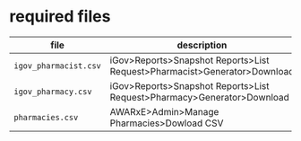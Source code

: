 # required files
file|description
-----|-----
`igov_pharmacist.csv`|iGov>Reports>Snapshot Reports>List Request>Pharmacist>Generator>Download
`igov_pharmacy.csv`|iGov>Reports>Snapshot Reports>List Request>Pharmacy>Generator>Download
`pharmacies.csv`|AWARxE>Admin>Manage Pharmacies>Dowload CSV